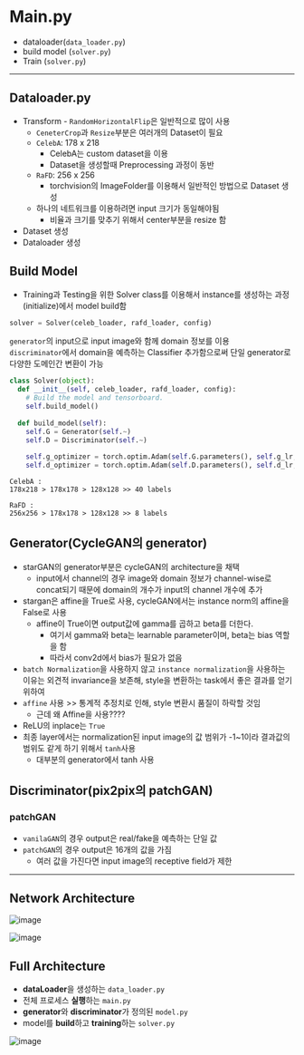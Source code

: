 # Main.py
- dataloader(```data_loader.py```)
- build model (```solver.py```)
- Train (```solver.py```)



---


## Dataloader.py
- Transform - ```RandomHorizontalFlip```은 일반적으로 많이 사용
  - ```CeneterCrop```과 ```Resize```부분은 여러개의 Dataset이 필요
  - ```CelebA```: 178 x 218
    - CelebA는 custom dataset을 이용
    - Dataset을 생성할때 Preprocessing 과정이 동반
  - ```RaFD```: 256 x 256
     - torchvision의 ImageFolder를 이용해서 일반적인 방법으로 Dataset 생성
  - 하나의 네트워크를 이용하려면 input 크기가 동일해야됨
    - 비율과 크기를 맞추기 위해서 center부분을 resize 함
- Dataset 생성
- Dataloader 생성

## Build Model
- Training과 Testing을 위한 Solver class를 이용해서 instance를 생성하는 과정(initialize)에서 model build함

```python
solver = Solver(celeb_loader, rafd_loader, config)
```

```generator```의 input으로 input image와 함께 domain 정보를 이용  
```discriminator```에서 domain을 예측하는 Classifier 추가함으로써 단일 generator로 다양한 도메인간 변환이 가능

```python
class Solver(object):
  def __init__(self, celeb_loader, rafd_loader, config):
    # Build the model and tensorboard.
    self.build_model()
    
  def build_model(self):
    self.G = Generator(self.~)
    self.D = Discriminator(self.~)
    
    self.g_optimizer = torch.optim.Adam(self.G.parameters(), self.g_lr, [self.beta1, self.beta2])
    self.d_optimizer = torch.optim.Adam(self.D.parameters(), self.d_lr, [self.beta1, self.beta2])
```

```
CelebA :
178x218 > 178x178 > 128x128 >> 40 labels

RaFD : 
256x256 > 178x178 > 128x128 >> 8 labels

```

## Generator(CycleGAN의 generator)
- starGAN의 generator부분은 cycleGAN의 architecture을 채택
  - input에서 channel의 경우 image와 domain 정보가 channel-wise로 concat되기 때문에 domain의 개수가 input의 channel 개수에 추가
- stargan은 affine을 True로 사용, cycleGAN에서는 instance norm의 affine을 False로 사용
  - affine이 True이면 output값에 gamma를 곱하고 beta를 더한다.
    - 여기서 gamma와 beta는 learnable parameter이며, beta는 bias 역할을 함
    - 따라서 conv2d에서 bias가 필요가 없음
- ```batch Normalization```을 사용하지 않고 ```instance normalization```을 사용하는 이유는 외견적 invariance을 보존해, style을 변환하는 task에서 좋은 결과를 얻기 위하여
- ```affine``` 사용 >> 통계적 추정치로 인해, style 변환시 품질이 하락할 것임
  - 근데 왜 Affine을 사용????
- ReLU의 inplace는 ```True```
- 최종 layer에서는 normalization된 input image의 값 범위가 -1~1이라 결과값의 범위도 같게 하기 위해서 ```tanh```사용
  - 대부분의 generator에서 tanh 사용

## Discriminator(pix2pix의 patchGAN)
### patchGAN
- ```vanilaGAN```의 경우 output은 real/fake을 예측하는 단일 값
- ```patchGAN```의 경우 output은 16개의 값을 가짐
  - 여러 값을 가진다면 input image의 receptive field가 제한

---


## Network Architecture



![image](https://user-images.githubusercontent.com/72767245/121519560-cce71480-ca2c-11eb-96c9-e0a9be4114cf.png)


![image](https://user-images.githubusercontent.com/72767245/121519581-d5d7e600-ca2c-11eb-9e8d-185865b096ba.png)


## Full Architecture

- **dataLoader**을 생성하는 ```data_loader.py```
- 전체 프로세스 **실행**하는 ```main.py```
- **generator**와 **discriminator**가 정의된 ```model.py```
- model를 **build**하고 **training**하는 ```solver.py```

![image](https://user-images.githubusercontent.com/72767245/121520433-dde45580-ca2d-11eb-848d-6db3907b6588.png)
